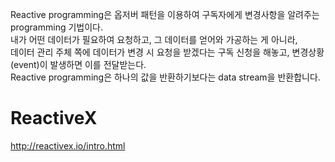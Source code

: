 Reactive programming은 옵저버 패턴을 이용하여 구독자에게 변경사항을 알려주는 programming 기법이다.  
내가 어떤 데이터가 필요하여 요청하고, 그 데이터를 얻어와 가공하는 게 아니라,  
데이터 관리 주체 쪽에 데이터가 변경 시 요청을 받겠다는 구독 신청을 해놓고, 변경상황(event)이 발생하면 이를 전달받는다.  
Reactive programming은 하나의 값을 반환하기보다는 data stream을 반환합니다.

# ReactiveX
http://reactivex.io/intro.html
